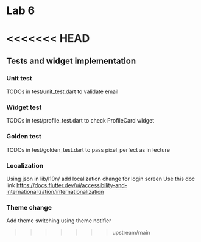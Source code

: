 # Lab 6

<<<<<<< HEAD
=======
## Tests and widget implementation

### Unit test 

TODOs in test/unit_test.dart to validate email

### Widget test

TODOs in test/profile_test.dart to check ProfileCard widget

### Golden test

TODOs in test/golden_test.dart to pass pixel_perfect as in lecture

### Localization

Using json in lib/l10n/ add localization change for login screen
Use this doc link https://docs.flutter.dev/ui/accessibility-and-internationalization/internationalization

### Theme change

Add theme switching using theme notifier

>>>>>>> upstream/main
